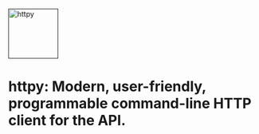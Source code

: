 <br/>
<a href="" target="blank_">
    <img height="100" alt="httpy" src="https://raw.githubusercontent.com/SinanKanidagli/httpy/main/docs/httpy-logo.svg" />
</a>
<br/>

# httpy: Modern, user-friendly, programmable command-line HTTP client for the API.
